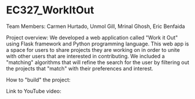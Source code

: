 # EC327_WorkItOut

Team Members:
  Carmen Hurtado, Unmol Gill, Mrinal Ghosh, Eric Benfaida
  
Project overview: 
  We developed a web application called "Work it Out" using Flask framework and Python programming language. This web app is 
  a space for users to share projects they are working on in order to unite with other users that are interested in 
  contributing. We included a "matching" algorithms that will refine the search for the user by filtering out the projects that 
  "match" with their preferences and interest. 
  
How to "build" the project:



Link to YouTube video:

